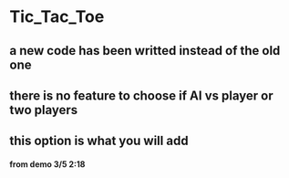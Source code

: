 # Tic_Tac_Toe

## a new code has been writted instead of the old one
## there is no feature to choose if AI vs player or two players
## this option is what you will add
#### from demo 3/5 2:18

